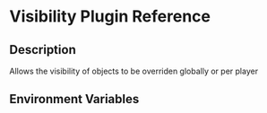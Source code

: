 # Visibility Plugin Reference

## Description

Allows the visibility of objects to be overriden globally or per player

## Environment Variables
